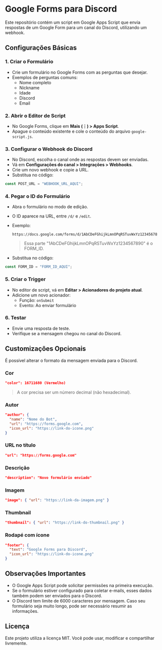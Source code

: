 # Google Forms para Discord

Este repositório contém um script em Google Apps Script que envia respostas de um Google Form para um canal do Discord, utilizando um webhook.

## Configurações Básicas

### 1. Criar o Formulário
- Crie um formulário no Google Forms com as perguntas que desejar.
- Exemplos de perguntas comuns:
  - Nome completo
  - Nickname
  - Idade
  - Discord
  - Email

### 2. Abrir o Editor de Script
- No Google Forms, clique em **Mais (⋮) > Apps Script**.
- Apague o conteúdo existente e cole o conteúdo do arquivo `google-script.js`.

### 3. Configurar o Webhook do Discord
- No Discord, escolha o canal onde as respostas devem ser enviadas.
- Vá em **Configurações do canal > Integrações > Webhooks**.
- Crie um novo webhook e copie a URL.
- Substitua no código:
```js
const POST_URL = "WEBHOOK_URL_AQUI";
```

### 4. Pegar o ID do Formulário
- Abra o formulário no modo de edição.
- O ID aparece na URL, entre `/d/` e `/edit`.
- Exemplo:
  ```
  https://docs.google.com/forms/d/1AbCDeFGhijkLmnOPqRSTuvWxYz1234567890/edit
  ```
  
  > Essa parte "1AbCDeFGhijkLmnOPqRSTuvWxYz1234567890" é o FORM_ID.

- Substitua no código:
```js
const FORM_ID = "FORM_ID_AQUI";
```

### 5. Criar o Trigger
- No editor de script, vá em **Editar > Acionadores do projeto atual**.
- Adicione um novo acionador:
  - Função: `onSubmit`
  - Evento: Ao enviar formulário

### 6. Testar
- Envie uma resposta de teste.
- Verifique se a mensagem chegou no canal do Discord.

## Customizações Opcionais

É possível alterar o formato da mensagem enviada para o Discord.

### Cor
```json
"color": 16711680 (Vermelho)
```

> A cor precisa ser um número decimal (não hexadecimal).

### Autor
```json
"author": {
  "name": "Nome do Bot",
  "url": "https://forms.google.com",
  "icon_url": "https://link-do-icone.png"
}
```

### URL no título
```json
"url": "https://forms.google.com"
```

### Descrição
```json
"description": "Novo formulário enviado"
```

### Imagem
```json
"image": { "url": "https://link-da-imagem.png" }
```

### Thumbnail
```json
"thumbnail": { "url": "https://link-do-thumbnail.png" }
```

### Rodapé com ícone
```json
"footer": {
  "text": "Google Forms para Discord",
  "icon_url": "https://link-do-icone.png"
}
```

## Observações Importantes
- O Google Apps Script pode solicitar permissões na primeira execução.
- Se o formulário estiver configurado para coletar e-mails, esses dados também podem ser enviados para o Discord.
- O Discord tem limite de 6000 caracteres por mensagem. Caso seu formulário seja muito longo, pode ser necessário resumir as informações.

## Licença
Este projeto utiliza a licença MIT. Você pode usar, modificar e compartilhar livremente.
